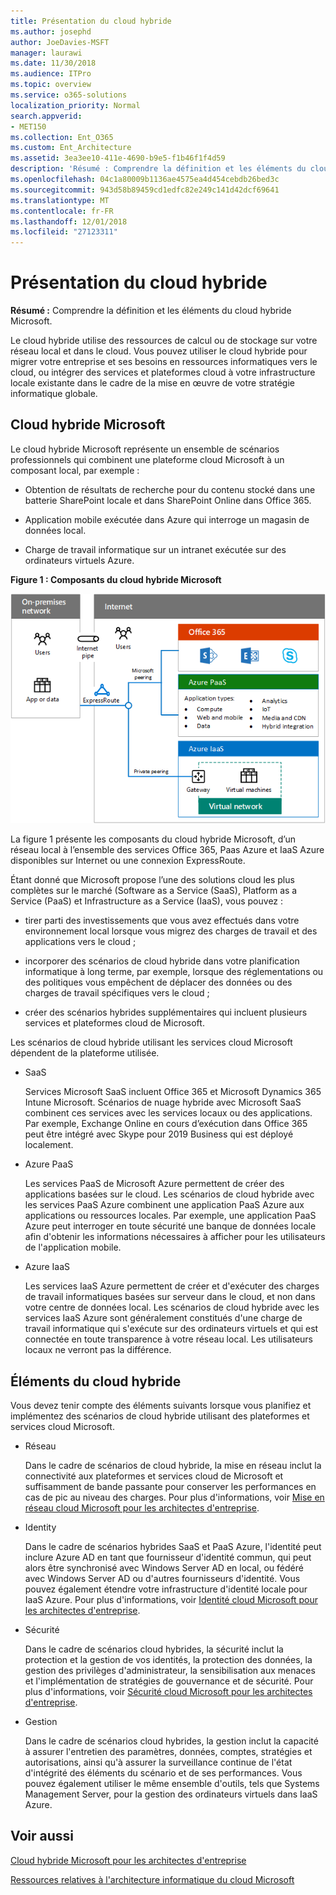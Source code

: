 ```yaml
---
title: Présentation du cloud hybride
ms.author: josephd
author: JoeDavies-MSFT
manager: laurawi
ms.date: 11/30/2018
ms.audience: ITPro
ms.topic: overview
ms.service: o365-solutions
localization_priority: Normal
search.appverid:
- MET150
ms.collection: Ent_O365
ms.custom: Ent_Architecture
ms.assetid: 3ea3ee10-411e-4690-b9e5-f1b46f1f4d59
description: 'Résumé : Comprendre la définition et les éléments du cloud hybride Microsoft.'
ms.openlocfilehash: 04c1a80009b1136ae4575ea4d454cebdb26bed3c
ms.sourcegitcommit: 943d58b89459cd1edfc82e249c141d42dcf69641
ms.translationtype: MT
ms.contentlocale: fr-FR
ms.lasthandoff: 12/01/2018
ms.locfileid: "27123311"
---
```

# <a name="hybrid-cloud-overview"></a>Présentation du cloud hybride

 **Résumé :** Comprendre la définition et les éléments du cloud hybride Microsoft.
  
Le cloud hybride utilise des ressources de calcul ou de stockage sur votre réseau local et dans le cloud. Vous pouvez utiliser le cloud hybride pour migrer votre entreprise et ses besoins en ressources informatiques vers le cloud, ou intégrer des services et plateformes cloud à votre infrastructure locale existante dans le cadre de la mise en œuvre de votre stratégie informatique globale.
  
## <a name="microsoft-hybrid-cloud"></a>Cloud hybride Microsoft

Le cloud hybride Microsoft représente un ensemble de scénarios professionnels qui combinent une plateforme cloud Microsoft à un composant local, par exemple : 
  
- Obtention de résultats de recherche pour du contenu stocké dans une batterie SharePoint locale et dans SharePoint Online dans Office 365.
    
- Application mobile exécutée dans Azure qui interroge un magasin de données local.
    
- Charge de travail informatique sur un intranet exécutée sur des ordinateurs virtuels Azure.
    
**Figure 1 : Composants du cloud hybride Microsoft**

![Composants du cloud hybride Microsoft](media/Hybrid-Poster/MS-Hybrid-Cloud.png)
  
La figure 1 présente les composants du cloud hybride Microsoft, d’un réseau local à l’ensemble des services Office 365, Paas Azure et IaaS Azure disponibles sur Internet ou une connexion ExpressRoute.
  
Étant donné que Microsoft propose l’une des solutions cloud les plus complètes sur le marché (Software as a Service (SaaS), Platform as a Service (PaaS) et Infrastructure as a Service (IaaS), vous pouvez :
  
- tirer parti des investissements que vous avez effectués dans votre environnement local lorsque vous migrez des charges de travail et des applications vers le cloud ;
    
- incorporer des scénarios de cloud hybride dans votre planification informatique à long terme, par exemple, lorsque des réglementations ou des politiques vous empêchent de déplacer des données ou des charges de travail spécifiques vers le cloud ;
    
- créer des scénarios hybrides supplémentaires qui incluent plusieurs services et plateformes cloud de Microsoft.
    
Les scénarios de cloud hybride utilisant les services cloud Microsoft dépendent de la plateforme utilisée.
  
- SaaS
    
    Services Microsoft SaaS incluent Office 365 et Microsoft Dynamics 365 Intune Microsoft. Scénarios de nuage hybride avec Microsoft SaaS combinent ces services avec les services locaux ou des applications. Par exemple, Exchange Online en cours d’exécution dans Office 365 peut être intégré avec Skype pour 2019 Business qui est déployé localement.
    
- Azure PaaS
    
    Les services PaaS de Microsoft Azure permettent de créer des applications basées sur le cloud. Les scénarios de cloud hybride avec les services PaaS Azure combinent une application PaaS Azure aux applications ou ressources locales. Par exemple, une application PaaS Azure peut interroger en toute sécurité une banque de données locale afin d'obtenir les informations nécessaires à afficher pour les utilisateurs de l'application mobile.
    
- Azure IaaS
    
    Les services IaaS Azure permettent de créer et d'exécuter des charges de travail informatiques basées sur serveur dans le cloud, et non dans votre centre de données local. Les scénarios de cloud hybride avec les services IaaS Azure sont généralement constitués d'une charge de travail informatique qui s'exécute sur des ordinateurs virtuels et qui est connectée en toute transparence à votre réseau local. Les utilisateurs locaux ne verront pas la différence.
    
## <a name="elements-of-hybrid-cloud"></a>Éléments du cloud hybride

Vous devez tenir compte des éléments suivants lorsque vous planifiez et implémentez des scénarios de cloud hybride utilisant des plateformes et services cloud Microsoft.
  
- Réseau
    
    Dans le cadre de scénarios de cloud hybride, la mise en réseau inclut la connectivité aux plateformes et services cloud de Microsoft et suffisamment de bande passante pour conserver les performances en cas de pic au niveau des charges. Pour plus d'informations, voir [Mise en réseau cloud Microsoft pour les architectes d'entreprise](microsoft-cloud-networking-for-enterprise-architects.md).
    
- Identity
    
    Dans le cadre de scénarios hybrides SaaS et PaaS Azure, l'identité peut inclure Azure AD en tant que fournisseur d'identité commun, qui peut alors être synchronisé avec Windows Server AD en local, ou fédéré avec Windows Server AD ou d'autres fournisseurs d'identité. Vous pouvez également étendre votre infrastructure d'identité locale pour IaaS Azure. Pour plus d'informations, voir [Identité cloud Microsoft pour les architectes d'entreprise](microsoft-cloud-it-architecture-resources.md#identity).
    
- Sécurité
    
    Dans le cadre de scénarios cloud hybrides, la sécurité inclut la protection et la gestion de vos identités, la protection des données, la gestion des privilèges d'administrateur, la sensibilisation aux menaces et l'implémentation de stratégies de gouvernance et de sécurité. Pour plus d'informations, voir [Sécurité cloud Microsoft pour les architectes d'entreprise](https://technet.microsoft.com/library/dn919927.aspx#security).
    
- Gestion
    
    Dans le cadre de scénarios cloud hybrides, la gestion inclut la capacité à assurer l'entretien des paramètres, données, comptes, stratégies et autorisations, ainsi qu'à assurer la surveillance continue de l'état d'intégrité des éléments du scénario et de ses performances. Vous pouvez également utiliser le même ensemble d'outils, tels que Systems Management Server, pour la gestion des ordinateurs virtuels dans IaaS Azure.
    
## <a name="see-also"></a>Voir aussi

[Cloud hybride Microsoft pour les architectes d'entreprise](microsoft-hybrid-cloud-for-enterprise-architects.md)
  
[Ressources relatives à l'architecture informatique du cloud Microsoft](microsoft-cloud-it-architecture-resources.md)


